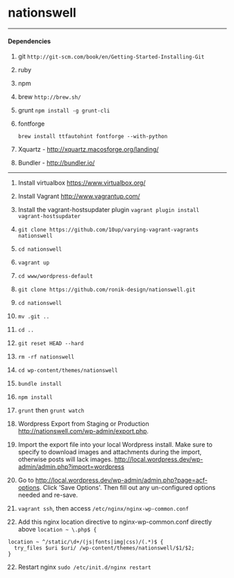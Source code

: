 nationswell
===========

-----
#### Dependencies

1. git `http://git-scm.com/book/en/Getting-Started-Installing-Git`

2. ruby

3. npm

4. brew `http://brew.sh/`

5. grunt `npm install -g grunt-cli`

6. fontforge
   ````
   brew install ttfautohint fontforge --with-python
   ````

7. Xquartz - http://xquartz.macosforge.org/landing/

8. Bundler - http://bundler.io/

-----
1. Install virtualbox https://www.virtualbox.org/

2. Install Vagrant
   http://www.vagrantup.com/

3. Install the vagrant-hostsupdater plugin `vagrant plugin install vagrant-hostsupdater`

4. `git clone https://github.com/10up/varying-vagrant-vagrants nationswell`

5. `cd nationswell`

6. `vagrant up`

7. `cd www/wordpress-default`

8. `git clone https://github.com/ronik-design/nationswell.git`

9. `cd nationswell`

10. `mv .git ..`

11. `cd ..`

12. `git reset HEAD --hard`

13. `rm -rf nationswell`

14. `cd wp-content/themes/nationswell`

15. `bundle install`

15. `npm install`

16. `grunt` then `grunt watch`

17. Wordpress Export from Staging or Production http://nationswell.com/wp-admin/export.php.

18. Import the export file into your local Wordpress install. Make sure to specify to download images and attachments during the import, otherwise posts will lack images.
   http://local.wordpress.dev/wp-admin/admin.php?import=wordpress

19. Go to http://local.wordpress.dev/wp-admin/admin.php?page=acf-options. Click 'Save Options'. Then fill out any un-configured options needed and re-save.

20. `vagrant ssh`, then access `/etc/nginx/nginx-wp-common.conf`

21. Add this nginx location directive to nginx-wp-common.conf directly above `location ~ \.php$ {`

````
location ~ ^/static/\d+/(js|fonts|img|css)/(.*)$ {
  try_files $uri $uri/ /wp-content/themes/nationswell/$1/$2;
}
````

22. Restart nginx `sudo /etc/init.d/nginx restart`

